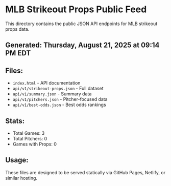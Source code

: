 # MLB Strikeout Props Public Feed

This directory contains the public JSON API endpoints for MLB strikeout props data.

## Generated: Thursday, August 21, 2025 at 09:14 PM EDT

## Files:
- `index.html` - API documentation
- `api/v1/strikeout-props.json` - Full dataset
- `api/v1/summary.json` - Summary data
- `api/v1/pitchers.json` - Pitcher-focused data  
- `api/v1/best-odds.json` - Best odds rankings

## Stats:
- Total Games: 3
- Total Pitchers: 0
- Games with Props: 0

## Usage:
These files are designed to be served statically via GitHub Pages, Netlify, or similar hosting.
